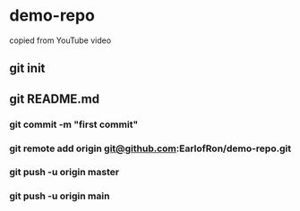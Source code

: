 # demo-repo
copied from YouTube video
## git init
## git README.md
### git commit -m "first commit"
### git remote add origin git@github.com:EarlofRon/demo-repo.git
### git push -u origin master
### git push -u origin main
